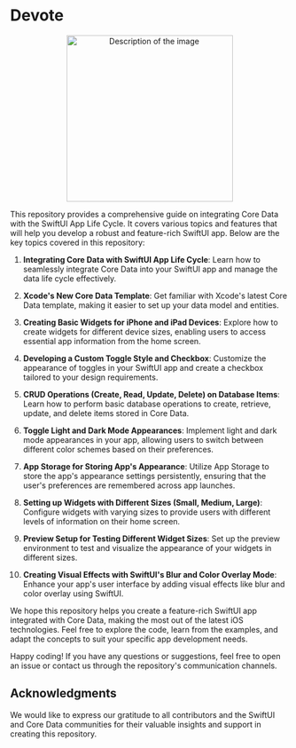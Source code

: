 # Devote

<p align="center">
  <img src="https://github.com/tacettinkustu/Devote/assets/51737508/35650801-994d-40ab-8bcf-d0e9f0f003f8" alt="Description of the image" width="300">
</p>

This repository provides a comprehensive guide on integrating Core Data with the SwiftUI App Life Cycle. It covers various topics and features that will help you develop a robust and feature-rich SwiftUI app. Below are the key topics covered in this repository:

1. **Integrating Core Data with SwiftUI App Life Cycle**: Learn how to seamlessly integrate Core Data into your SwiftUI app and manage the data life cycle effectively.

2. **Xcode's New Core Data Template**: Get familiar with Xcode's latest Core Data template, making it easier to set up your data model and entities.

3. **Creating Basic Widgets for iPhone and iPad Devices**: Explore how to create widgets for different device sizes, enabling users to access essential app information from the home screen.

4. **Developing a Custom Toggle Style and Checkbox**: Customize the appearance of toggles in your SwiftUI app and create a checkbox tailored to your design requirements.

5. **CRUD Operations (Create, Read, Update, Delete) on Database Items**: Learn how to perform basic database operations to create, retrieve, update, and delete items stored in Core Data.

6. **Toggle Light and Dark Mode Appearances**: Implement light and dark mode appearances in your app, allowing users to switch between different color schemes based on their preferences.

7. **App Storage for Storing App's Appearance**: Utilize App Storage to store the app's appearance settings persistently, ensuring that the user's preferences are remembered across app launches.

8. **Setting up Widgets with Different Sizes (Small, Medium, Large)**: Configure widgets with varying sizes to provide users with different levels of information on their home screen.

9. **Preview Setup for Testing Different Widget Sizes**: Set up the preview environment to test and visualize the appearance of your widgets in different sizes.

10. **Creating Visual Effects with SwiftUI's Blur and Color Overlay Mode**: Enhance your app's user interface by adding visual effects like blur and color overlay using SwiftUI.

We hope this repository helps you create a feature-rich SwiftUI app integrated with Core Data, making the most out of the latest iOS technologies. Feel free to explore the code, learn from the examples, and adapt the concepts to suit your specific app development needs.

Happy coding! If you have any questions or suggestions, feel free to open an issue or contact us through the repository's communication channels.

## Acknowledgments

We would like to express our gratitude to all contributors and the SwiftUI and Core Data communities for their valuable insights and support in creating this repository.

